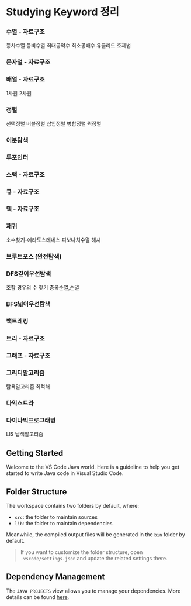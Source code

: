 # Studying Keyword 정리


### 수열                              - 자료구조

 등차수열
 등비수열
 최대공약수
 최소공배수
  유클리드 호제법
  
### 문자열                           - 자료구조

### 배열                              - 자료구조

 1차원
 2차원
 
### 정렬

 선택정렬
 버블정렬
 삽입정렬
 병합정렬
 퀵정렬
 
### 이분탐색

### 투포인터

### 스택                               - 자료구조

### 큐                                  - 자료구조

### 덱                                  - 자료구조

### 재귀

 소수찾기-에라토스테네스
 피보나치수열
 해시
 
### 브루트포스 (완전탐색)

### DFS깊이우선탐색

 조합
 경우의 수 찾기
 중복순열,순열
 
### BFS넓이우선탐색

### 백트래킹

### 트리                                - 자료구조

### 그래프                             - 자료구조

### 그리디알고리즘

탐욕알고리즘
최적해

### 다익스트라

### 다이나믹프로그래밍

 LIS
 냅색알고리즘







## Getting Started

Welcome to the VS Code Java world. Here is a guideline to help you get started to write Java code in Visual Studio Code.

## Folder Structure

The workspace contains two folders by default, where:

- `src`: the folder to maintain sources
- `lib`: the folder to maintain dependencies

Meanwhile, the compiled output files will be generated in the `bin` folder by default.

> If you want to customize the folder structure, open `.vscode/settings.json` and update the related settings there.

## Dependency Management

The `JAVA PROJECTS` view allows you to manage your dependencies. More details can be found [here](https://github.com/microsoft/vscode-java-dependency#manage-dependencies).
